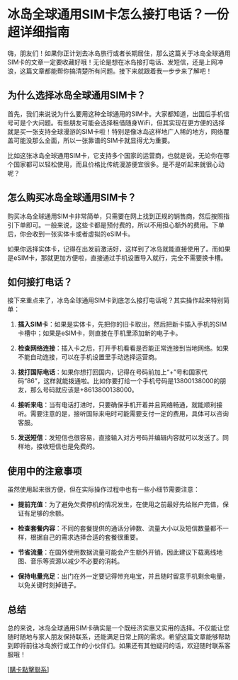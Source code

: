 # 冰岛全球通用SIM卡怎么接打电话？一份超详细指南

嗨，朋友们！如果你正计划去冰岛旅行或者长期居住，那么这篇关于冰岛全球通用SIM卡的文章一定要收藏好哦！无论是想在冰岛接打电话、发短信，还是上网冲浪，这篇文章都能帮你搞清楚所有问题。接下来就跟着我一步步来了解吧！

## 为什么选择冰岛全球通用SIM卡？

首先，我们来说说为什么要用这种全球通用的SIM卡。大家都知道，出国后手机信号可是个大问题。有些朋友可能会选择租借随身WiFi，但其实现在更方便的选择就是买一张支持全球漫游的SIM卡啦！特别是像冰岛这样地广人稀的地方，网络覆盖可能没那么全面，所以一张靠谱的SIM卡就显得尤为重要。

比如这张冰岛全球通用SIM卡，它支持多个国家的运营商，也就是说，无论你在哪个国家都可以轻松使用，而且价格比传统漫游便宜很多。是不是听起来就很心动呢？

## 怎么购买冰岛全球通用SIM卡？

购买冰岛全球通用SIM卡非常简单，只需要在网上找到正规的销售商，然后按照指引下单即可。一般来说，这些卡都是预付费的，所以不用担心额外的费用。下单后，你会收到一张实体卡或者虚拟的eSIM卡。

如果你选择实体卡，记得在出发前激活好，这样到了冰岛就能直接使用了。而如果是eSIM卡，那就更加方便啦，直接通过手机设置导入就行，完全不需要换卡槽。

## 如何接打电话？

接下来重点来了，冰岛全球通用SIM卡到底怎么接打电话呢？其实操作起来特别简单：

1. **插入SIM卡**：如果是实体卡，先把你的旧卡取出，然后把新卡插入手机的SIM卡槽中；如果是eSIM卡，则直接在手机里添加新的电子卡。

2. **检查网络连接**：插入卡之后，打开手机看看是否能正常连接到当地网络。如果不能自动连接，可以在手机设置里手动选择运营商。

3. **拨打国际电话**：如果你想打回国内，记得在号码前加上“+”号和国家代码“86”，这样就能拨通啦。比如你要打给一个手机号码是13800138000的朋友，那么号码就应该是+8613800138000。

4. **接听来电**：当有电话打进时，只要确保手机开着并且网络畅通，就能顺利接听。需要注意的是，接听国际来电时可能需要支付一定的费用，具体可以咨询客服。

5. **发送短信**：发短信也很容易，直接输入对方号码并编辑内容就可以发送了。同样地，接收短信也是免费的。

## 使用中的注意事项

虽然使用起来很方便，但在实际操作过程中也有一些小细节需要注意：

- **提前充值**：为了避免欠费停机的情况发生，在使用之前最好先给账户充值，保证有足够的余额。
  
- **检查套餐内容**：不同的套餐提供的通话分钟数、流量大小以及短信数量都不一样，根据自己的需求选择合适的套餐很重要。

- **节省流量**：在国外使用数据流量可能会产生额外开销，因此建议下载离线地图、音乐等资源以减少不必要的消耗。

- **保持电量充足**：出门在外一定要记得带充电宝，并且随时留意手机剩余电量，以免关键时刻掉链子。

## 总结

总的来说，冰岛全球通用SIM卡确实是一个既经济实惠又实用的选择。不仅能让您随时随地与家人朋友保持联系，还能满足日常上网的需求。希望这篇文章能够帮助到即将前往冰岛旅行或工作的小伙伴们。如果还有其他疑问的话，欢迎随时联系客服哦！

[[購卡點擊聯系](https://t.me/s/esim1088)]